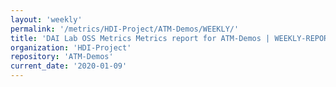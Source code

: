 ```yaml
---
layout: 'weekly'
permalink: '/metrics/HDI-Project/ATM-Demos/WEEKLY/'
title: 'DAI Lab OSS Metrics Metrics report for ATM-Demos | WEEKLY-REPORT-2020-01-09'
organization: 'HDI-Project'
repository: 'ATM-Demos'
current_date: '2020-01-09'
---
```

